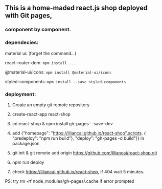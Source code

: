 

## This is a home-maded react.js shop deployed with Git pages,

### component by component.

### dependecies:

material ui: (forget the command...)

react-router-dom: ```npm install ...```

@material-ui/icons: ```npm install @material-ui/icons```

styled-components: ```npm install --save styled-components```

### deployment:

1. Create an empty git remote repository

2. create-react-app react-shop

3. cd react-shop &  npm install gh-pages --save-dev

4. add {"homepage": "https://liliancai.github.io/react-shop",scripts. { "predeploy": "npm run build"},
    "deploy": "gh-pages -d build"}} in package.json

5. git init & git remote add origin https://github.com/liliancai/react-shop.git

6. npm run deploy

7. check https://liliancai.github.io/react-shop, if 404 wait 5 minutes.

PS: try rm -rf node_modules/gh-pages/.cache if error prompted
